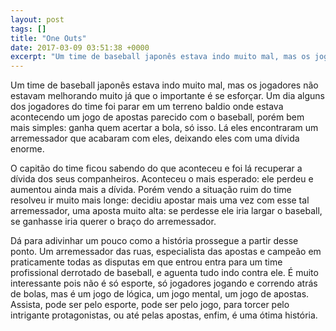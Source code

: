 ```yaml
---
layout: post
tags: []
title: "One Outs"
date: 2017-03-09 03:51:38 +0000
excerpt: "Um time de baseball japonês estava indo muito mal, mas os jogadores não estavam melhorando muito já que o importante é se esforçar. Um dia..."
---
```


Um time de baseball japonês estava indo muito mal, mas os jogadores não estavam melhorando muito já que o importante é se esforçar. Um dia alguns dos jogadores do time foi parar em um terreno baldio onde estava acontecendo um jogo de apostas parecido com o baseball, porém bem mais simples: ganha quem acertar a bola, só isso. Lá eles encontraram um arremessador que acabaram com eles, deixando eles com uma dívida enorme.

O capitão do time ficou sabendo do que aconteceu e foi lá recuperar a dívida dos seus companheiros. Aconteceu o mais esperado: ele perdeu e aumentou ainda mais a dívida. Porém vendo a situação ruim do time resolveu ir muito mais longe: decidiu apostar mais uma vez com esse tal arremessador, uma aposta muito alta: se perdesse ele iria largar o baseball, se ganhasse iria querer o braço do arremessador.

Dá para adivinhar um pouco como a história prossegue a partir desse ponto. Um arremessador das ruas, especialista das apostas e campeão em praticamente todas as disputas em que entrou entra para um time profissional derrotado de baseball, e aguenta tudo indo contra ele. É muito interessante pois não é só esporte, só jogadores jogando e correndo atrás de bolas, mas é um jogo de lógica, um jogo mental, um jogo de apostas. Assista, pode ser pelo esporte, pode ser pelo jogo, para torcer pelo intrigante protagonistas, ou até pelas apostas, enfim, é uma ótima história.